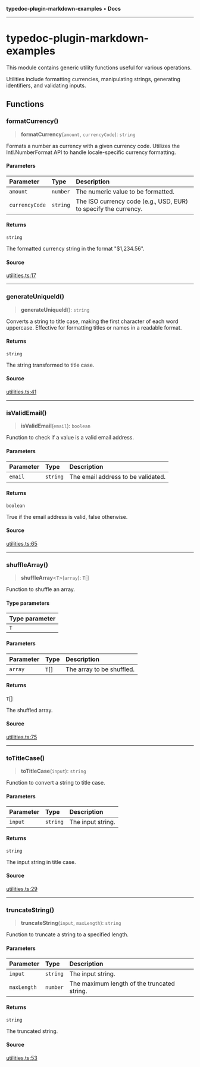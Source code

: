 **typedoc-plugin-markdown-examples** • **Docs**

***

# typedoc-plugin-markdown-examples

This module contains generic utility functions useful for various operations.

Utilities include formatting currencies, manipulating strings, generating identifiers, and validating inputs.

## Functions

### formatCurrency()

> **formatCurrency**(`amount`, `currencyCode`): `string`

Formats a number as currency with a given currency code.
Utilizes the Intl.NumberFormat API to handle locale-specific currency formatting.

#### Parameters

| Parameter | Type | Description |
| :------ | :------ | :------ |
| `amount` | `number` | The numeric value to be formatted. |
| `currencyCode` | `string` | The ISO currency code (e.g., USD, EUR) to specify the currency. |

#### Returns

`string`

The formatted currency string in the format "$1,234.56".

#### Source

[utilities.ts:17](https://github.com/typedoc2md/typedoc-plugin-markdown-examples/blob/e63f907fc136a040020fb1d12b594c3baad2ce3b/examples/src/utilities.ts#L17)

***

### generateUniqueId()

> **generateUniqueId**(): `string`

Converts a string to title case, making the first character of each word uppercase.
Effective for formatting titles or names in a readable format.

#### Returns

`string`

The string transformed to title case.

#### Source

[utilities.ts:41](https://github.com/typedoc2md/typedoc-plugin-markdown-examples/blob/e63f907fc136a040020fb1d12b594c3baad2ce3b/examples/src/utilities.ts#L41)

***

### isValidEmail()

> **isValidEmail**(`email`): `boolean`

Function to check if a value is a valid email address.

#### Parameters

| Parameter | Type | Description |
| :------ | :------ | :------ |
| `email` | `string` | The email address to be validated. |

#### Returns

`boolean`

True if the email address is valid, false otherwise.

#### Source

[utilities.ts:65](https://github.com/typedoc2md/typedoc-plugin-markdown-examples/blob/e63f907fc136a040020fb1d12b594c3baad2ce3b/examples/src/utilities.ts#L65)

***

### shuffleArray()

> **shuffleArray**\<`T`\>(`array`): `T`[]

Function to shuffle an array.

#### Type parameters

| Type parameter |
| :------ |
| `T` |

#### Parameters

| Parameter | Type | Description |
| :------ | :------ | :------ |
| `array` | `T`[] | The array to be shuffled. |

#### Returns

`T`[]

The shuffled array.

#### Source

[utilities.ts:75](https://github.com/typedoc2md/typedoc-plugin-markdown-examples/blob/e63f907fc136a040020fb1d12b594c3baad2ce3b/examples/src/utilities.ts#L75)

***

### toTitleCase()

> **toTitleCase**(`input`): `string`

Function to convert a string to title case.

#### Parameters

| Parameter | Type | Description |
| :------ | :------ | :------ |
| `input` | `string` | The input string. |

#### Returns

`string`

The input string in title case.

#### Source

[utilities.ts:29](https://github.com/typedoc2md/typedoc-plugin-markdown-examples/blob/e63f907fc136a040020fb1d12b594c3baad2ce3b/examples/src/utilities.ts#L29)

***

### truncateString()

> **truncateString**(`input`, `maxLength`): `string`

Function to truncate a string to a specified length.

#### Parameters

| Parameter | Type | Description |
| :------ | :------ | :------ |
| `input` | `string` | The input string. |
| `maxLength` | `number` | The maximum length of the truncated string. |

#### Returns

`string`

The truncated string.

#### Source

[utilities.ts:53](https://github.com/typedoc2md/typedoc-plugin-markdown-examples/blob/e63f907fc136a040020fb1d12b594c3baad2ce3b/examples/src/utilities.ts#L53)
